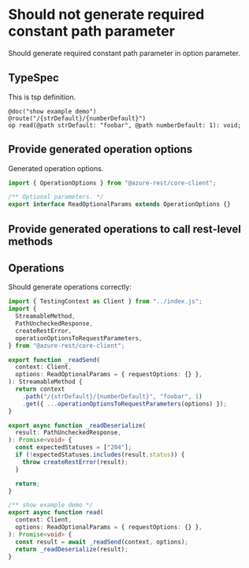 # Should not generate required constant path parameter

Should generate required constant path parameter in option parameter.

## TypeSpec

This is tsp definition.

```tsp
@doc("show example demo")
@route("/{strDefault}/{numberDefault}")
op read(@path strDefault: "foobar", @path numberDefault: 1): void;
```

## Provide generated operation options

Generated operation options.

```ts models:withOptions
import { OperationOptions } from "@azure-rest/core-client";

/** Optional parameters. */
export interface ReadOptionalParams extends OperationOptions {}
```

## Provide generated operations to call rest-level methods

## Operations

Should generate operations correctly:

```ts operations
import { TestingContext as Client } from "../index.js";
import {
  StreamableMethod,
  PathUncheckedResponse,
  createRestError,
  operationOptionsToRequestParameters,
} from "@azure-rest/core-client";

export function _readSend(
  context: Client,
  options: ReadOptionalParams = { requestOptions: {} },
): StreamableMethod {
  return context
    .path("/{strDefault}/{numberDefault}", "foobar", 1)
    .get({ ...operationOptionsToRequestParameters(options) });
}

export async function _readDeserialize(
  result: PathUncheckedResponse,
): Promise<void> {
  const expectedStatuses = ["204"];
  if (!expectedStatuses.includes(result.status)) {
    throw createRestError(result);
  }

  return;
}

/** show example demo */
export async function read(
  context: Client,
  options: ReadOptionalParams = { requestOptions: {} },
): Promise<void> {
  const result = await _readSend(context, options);
  return _readDeserialize(result);
}
```
